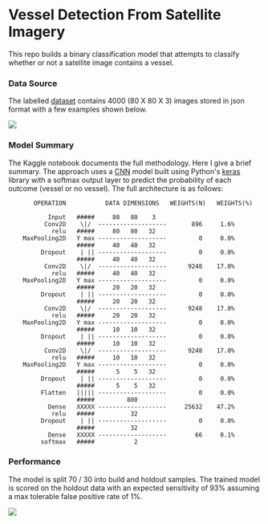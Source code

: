 # Vessel Detection From Satellite Imagery

This repo builds a binary classification model that attempts 
to classify whether or not a satellite image contains a vessel.

### Data Source
The labelled [dataset](https://www.kaggle.com/rhammell/ships-in-satellite-imagery) 
contains 4000 (80 X 80 X 3) images stored in json format 
with a few examples shown below.

![](https://github.com/dstarkey23/transfer_learning_computer_vision/blob/master/input_examples.png)



### Model Summary
The Kaggle notebook documents the full methodology. Here I give a brief summary. 
The approach uses a [CNN](https://towardsdatascience.com/a-comprehensive-guide-to-convolutional-neural-networks-the-eli5-way-3bd2b1164a53) model built using Python's [keras](https://keras.io/) library with a softmax 
output layer to predict the probability of each outcome (vessel or no vessel). The full architecture is as follows:

           OPERATION           DATA DIMENSIONS   WEIGHTS(N)   WEIGHTS(%)

               Input   #####     80   80    3
              Conv2D    \|/  -------------------       896     1.6%
                relu   #####     80   80   32
        MaxPooling2D   Y max -------------------         0     0.0%
                       #####     40   40   32
             Dropout    | || -------------------         0     0.0%
                       #####     40   40   32
              Conv2D    \|/  -------------------      9248    17.0%
                relu   #####     40   40   32
        MaxPooling2D   Y max -------------------         0     0.0%
                       #####     20   20   32
             Dropout    | || -------------------         0     0.0%
                       #####     20   20   32
              Conv2D    \|/  -------------------      9248    17.0%
                relu   #####     20   20   32
        MaxPooling2D   Y max -------------------         0     0.0%
                       #####     10   10   32
             Dropout    | || -------------------         0     0.0%
                       #####     10   10   32
              Conv2D    \|/  -------------------      9248    17.0%
                relu   #####     10   10   32
        MaxPooling2D   Y max -------------------         0     0.0%
                       #####      5    5   32
             Dropout    | || -------------------         0     0.0%
                       #####      5    5   32
             Flatten   ||||| -------------------         0     0.0%
                       #####         800
               Dense   XXXXX -------------------     25632    47.2%
                relu   #####          32
             Dropout    | || -------------------         0     0.0%
                       #####          32
               Dense   XXXXX -------------------        66     0.1%
             softmax   #####           2



### Performance

The model is split 70 / 30 into build and holdout samples. The trained model
is scored on the holdout data with an expected sensitivity 
of 93% assuming a max tolerable false positive rate of 1%.

![](https://github.com/dstarkey23/transfer_learning_computer_vision/blob/master/roc_plot.png)
